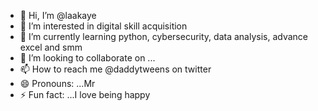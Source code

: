 - 👋 Hi, I’m @laakaye
- 👀 I’m interested in digital skill acquisition
- 🌱 I’m currently learning python, cybersecurity, data analysis, advance excel and smm
- 💞️ I’m looking to collaborate on ...
- 📫 How to reach me @daddytweens on twitter
- 😄 Pronouns: ...Mr 
- ⚡ Fun fact: ...I love being happy

<!---
laakaye/laakaye is a ✨ special ✨ repository because its `README.md` (this file) appears on your GitHub profile.
You can click the Preview link to take a look at your changes.
--->

